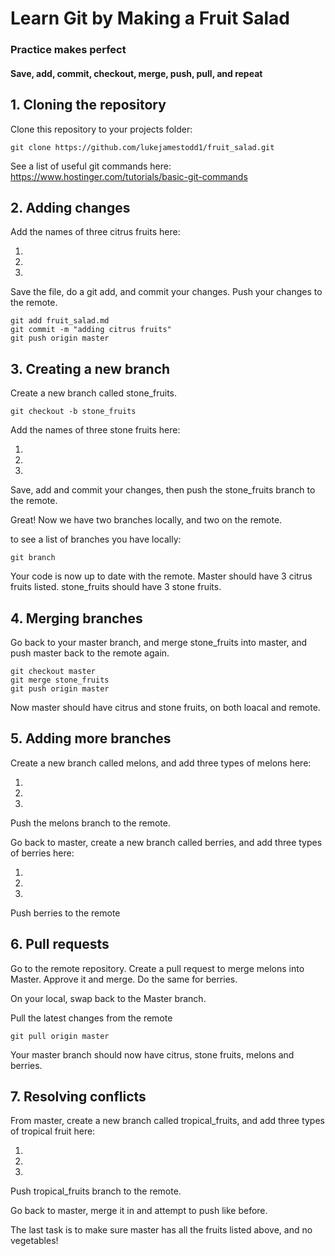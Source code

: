 # Learn Git by Making a Fruit Salad
### Practice makes perfect
#### Save, add, commit, checkout, merge, push, pull, and repeat


## 1. Cloning the repository

Clone this repository to your projects folder:
```
git clone https://github.com/lukejamestodd1/fruit_salad.git
```
See a list of useful git commands here:
https://www.hostinger.com/tutorials/basic-git-commands

## 2. Adding changes

Add the names of three citrus fruits here:

1. 
2. 
3. 


Save the file, do a git add, and commit your changes. Push your changes to the remote.

```
git add fruit_salad.md
git commit -m "adding citrus fruits"
git push origin master
```


## 3. Creating a new branch

Create a new branch called stone_fruits.

```
git checkout -b stone_fruits
```
Add the names of three stone fruits here:

1. 
2. 
3. 


Save, add and commit your changes, then push the stone_fruits branch to the remote. 


Great! Now we have two branches locally, and two on the remote.

to see a list of branches you have locally:

```
git branch
```
Your code is now up to date with the remote.
Master should have 3 citrus fruits listed.
stone_fruits should have 3 stone fruits.

## 4. Merging branches
Go back to your master branch, and merge stone_fruits into master, and push master back to the remote again.

```
git checkout master
git merge stone_fruits
git push origin master
``` 

Now master should have citrus and stone fruits, on both loacal and remote.


## 5. Adding more branches

Create a new branch called melons, and add three types of melons here:

1. 
2. 
3. 


Push the melons branch to the remote.


Go back to master, create a new branch called berries, and add three types of berries here:

1. 
2. 
3. 


Push berries to the remote

## 6. Pull requests

Go to the remote repository. Create a pull request to merge melons into Master. Approve it and merge.
Do the same for berries.

On your local, swap back to the Master branch.

Pull the latest changes from the remote

```
git pull origin master
```
Your master branch should now have citrus, stone fruits, melons and berries.

## 7. Resolving conflicts

From master, create a new branch called tropical_fruits, and add three types of tropical fruit here:

1. 
2. 
3. 


Push tropical_fruits branch to the remote.

Go back to master, merge it in and attempt to push like before.

The last task is to make sure master has all the fruits listed above, and no vegetables!









